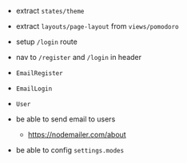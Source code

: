 - extract `states/theme`

- extract `layouts/page-layout` from `views/pomodoro`
- setup `/login` route
- nav to `/register` and `/login` in header

- `EmailRegister`
- `EmailLogin`
- `User`

- be able to send email to users
  - https://nodemailer.com/about

- be able to config `settings.modes`
